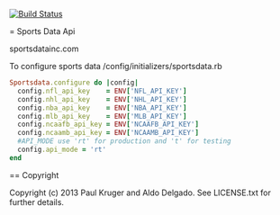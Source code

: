 [![Build Status](https://travis-ci.org/miamiruby/sportsdata.png?branch=master)](https://travis-ci.org/miamiruby/sportsdata)

= Sports Data Api

sportsdatainc.com

To configure sports data
/config/initializers/sportsdata.rb

```ruby
Sportsdata.configure do |config|
  config.nfl_api_key    = ENV['NFL_API_KEY']
  config.nhl_api_key    = ENV['NHL_API_KEY']
  config.nba_api_key    = ENV['NBA_API_KEY']
  config.mlb_api_key    = ENV['MLB_API_KEY']
  config.ncaafb_api_key = ENV['NCAAFB_API_KEY']
  config.ncaamb_api_key = ENV['NCAAMB_API_KEY']
  #API_MODE use 'rt' for production and 't' for testing
  config.api_mode = 'rt'
end
```
== Copyright

Copyright (c) 2013 Paul Kruger and Aldo Delgado. See LICENSE.txt for further details.
